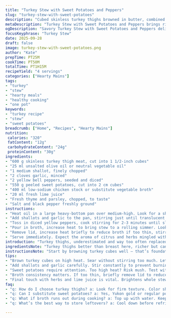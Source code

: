 ```yaml
---
title: "Turkey Stew with Sweet Potatoes and Peppers"
slug: "turkey-stew-with-sweet-potatoes"
description: "Cubed skinless turkey thighs browned in butter, combined with diced onions, garlic, colorful bell peppers, and tender sweet potatoes. Simmered in a light chicken broth, finished with lemon juice and fresh herbs for brightness. A rustic, hearty dish with layered textures and balanced acidity."
metaDescription: "Turkey Stew with Sweet Potatoes and Peppers brings rich flavors and textures. A blend of turkey, sweetness from potatoes, and fresh herbs."
ogDescription: "Savory Turkey Stew with Sweet Potatoes and Peppers delivers warmth and comfort. Perfect for cool evenings with a hint of citrus."
focusKeyphrase: "Turkey Stew"
date: 2025-09-28
draft: false
image: turkey-stew-with-sweet-potatoes.png
author: "Kate"
prepTime: PT25M
cookTime: PT50M
totalTime: PT1H15M
recipeYield: "4 servings"
categories: ["Hearty Mains"]
tags:
- "turkey"
- "stew"
- "hearty meals"
- "healthy cooking"
- "one pot"
keywords:
- "turkey recipe"
- "stew"
- "sweet potatoes"
breadcrumb: ["Home", "Recipes", "Hearty Mains"]
nutrition: 
 calories: "320"
 fatContent: "12g"
 carbohydrateContent: "24g"
 proteinContent: "30g"
ingredients:
- "600 g skinless turkey thigh meat, cut into 1 1/2-inch cubes"
- "25 ml unsalted olive oil or neutral vegetable oil"
- "1 medium shallot, finely chopped"
- "2 cloves garlic, minced"
- "2 yellow bell peppers, seeded and diced"
- "550 g peeled sweet potatoes, cut into 2 cm cubes"
- "400 ml low-sodium chicken stock or substitute vegetable broth"
- "20 ml fresh lime juice"
- "Fresh thyme and parsley, chopped, to taste"
- "Salt and black pepper freshly ground"
instructions:
- "Heat oil in a large heavy-bottom pan over medium-high. Look for a shimmer, then add turkey cubes in a single layer. No crowding, or meat steams. Brown until edges crisp and color deepens, about 6-8 minutes, stirring occasionally. Season with salt and pepper while browning."
- "Add shallots and garlic to the pan, stirring just until translucent and fragrant, approx 2 minutes. Avoid burning garlic; it turns bitter fast."
- "Toss in diced yellow peppers, cook stirring for 2-3 minutes until slightly softened but still vibrant. Add sweet potatoes next to give them a chance to caramelize lightly; cook 3 minutes moving often to avoid sticking."
- "Pour in broth, increase heat to bring stew to a rolling simmer. Look for bubbles forming steadily along edges, not a boil. Cover with a tight-fitting lid and reduce heat to low. Let it gently simmer about 35-40 minutes. Sweet potatoes should be fork-tender — probe with fork to check doneness."
- "Remove lid, increase heat briefly to reduce broth if too thin, stirring gently. Stir in lime juice, fresh thyme, and parsley. Taste; adjust seasoning with salt or pepper."
- "Serve immediately. Expect the aroma of citrus and herbs mingled with rich turkey and sweet earthiness from potatoes."
introduction: "Turkey thighs, underestimated and way too often replaced by breast — handle them right, and that darker meat unlocks more flavor and tenderness. Browning is your ally here; don’t rush it or crowd the pan or you’ll lose that caramelized depth. Sweet potatoes bring natural sweetness and soft creamy texture, offsetting the bell pepper’s slight bitterness. The lime juice wakes up the whole pot mid-last-minute, avoids dullness. Herbs like thyme and parsley finish with fresh green notes. Things to know: slow simmer over steady gentle heat keeps meat juicy and veggies intact. Too high? Mush everywhere. Low and purposefully patient wins. Sounds fancy, but all about paying attention."
ingredientsNote: "Turkey thighs better than breast here, richer but can be chewy if overcooked — skin must be off to prevent greasiness. Using olive oil instead of butter keeps flavors cleaner and lowers smoke risk when searing at high temps. Sweet potatoes swap usual Yukon gold — adds a subtle sweetness and nice color contrast. If stuck on stock, vegetable broth works fine, but chicken broth adds depth. Yellow bell peppers instead of red for milder bite and bright look. Fresh lime juice brightens bulk cooking’s heaviness, can replace with lemon juice if needed. Fresh herbs are best; dried won’t give same punch; add them right at end to preserve aroma. Salt thoughtfully — veggies and stock already bring saltiness."
instructionsNote: "Start by browning turkey cubes well — that’s foundation. Don’t stir too often; let edges brown first, then turn. If pan crowding happens, brown in batches; steam just kills flavor. Add aromatics (shallot and garlic) carefully. Garlic burns fast and ruins dish; stir constantly once in. Peppers and sweet potatoes added before broth gives flash caramelization, building layered flavor inside stew rather than limp veg simmered from start. Simmer gently on low, lid on traps heat and even cooks — open lid to check texture, use fork to test sweet potatoes. Too much liquid? Remove lid, raise heat briefly, stir to avoid burning. Final lime juice and herbs pull stew from heavy to bright; add at end to keep freshness. Adjust seasoning last. Don’t skip lemon/lime, it’s the secret pop. Timing plus feel is everything — trust eyes and fork over clock."
tips:
- "Brown turkey cubes on high heat. Sear without stirring too much. Let each side crisp, deepening flavor. No crowding in the pan. Avoid steaming meat."
- "Add shallots and garlic carefully. Stir constantly to prevent burning. Garlic is your flavor, but bitter if scorched. Move quickly once added; two minutes max."
- "Sweet potatoes require attention. Too high heat? Risk mush. Test with a fork. Should be tender but not falling apart. Layered flavors come with careful cooking."
- "Broth consistency matters. If too thin, briefly remove lid to reduce. Stir gently to avoid sticking. Aim for a rich texture; shouldn’t be watery."
- "Final touch with herbs and lime juice is vital. Brightens whole stew. Add at end to keep fresh flavors. Adjust seasoning thoughtfully; taste after mixing."
faq:
- "q: How do I choose turkey thighs? a: Look for firm texture. Color should be deep. Avoid any that look dry or have spots. Always skin off."
- "q: Can I substitute sweet potatoes? a: Yes, Yukon gold or regular potatoes, but texture changes. Sweet potatoes add sweetness and creamy feel."
- "q: What if broth runs out during cooking? a: Top up with water. Keep it simple. If flavors drop, boost at the end with seasonings."
- "q: What’s the best way to store leftovers? a: Cool down before refrigerating. Use airtight containers. Can freeze up to three months, reheat gently."

---
```

